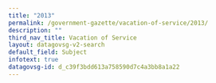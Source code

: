 ```yaml
---
title: "2013"
permalink: /government-gazette/vacation-of-service/2013/
description: ""
third_nav_title: Vacation of Service
layout: datagovsg-v2-search
default_field: Subject
infotext: true
datagovsg-id: d_c39f3bdd613a758590d7c4a3bb8a1a22
---
```

